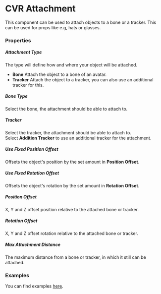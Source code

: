 # CVR Attachment <div class="whitelisted" data-list="P"></div>
This component can be used to attach objects to a bone or a tracker. This can be used for props like e.g, hats or glasses.

### Properties

##### Attachment Type
The type will define how and where your object will be attached.

+ **Bone**
  Attach the object to a bone of an avatar.
+ **Tracker**
  Attach the object to a tracker, you can also use an additional tracker for this.
  
##### Bone Type
Select the bone, the attachment should be able to attach to.

##### Tracker
Select the tracker, the attachment should be able to attach to.  
Select **Addition Tracker** to use an additional tracker for the attachment.

##### Use Fixed Position Offset
Offsets the object's position by the set amount in **Position Offset**.

##### Use Fixed Rotation Offset
Offsets the object's rotation by the set amount in **Rotation Offset**.

##### Position Offset
X, Y and Z offset position relative to the attached bone or tracker.

##### Rotation Offset
X, Y and Z offset rotation relative to the attached bone or tracker.

##### Max Attachment Distance
The maximum distance from a bone or tracker, in which it still can be attached.

### Examples
You can find examples [here](../examples/attachment.md).